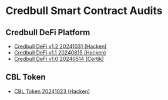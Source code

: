 # Credbull Smart Contract Audits

## Credbull DeFi Platform
- [Credbull DeFi v1.2 20241031 (Hacken)](./Hacken_Credbull_.SCA.Credbull._.Credbull-DeFi._.Oct2024_P-2024-1316_1_20241031.16_16.pdf)
- [Credbull DeFi v1.1 20240815 (Hacken)](./Hacken_Credbull_.SCA.Credbull._.DeFi._.July2024_P-2024-980_1_20240815.07_12.pdf)
- [Credbull DeFi v1.0 20240514 (Certik)](./Credbull_REP-final-20240514T004748Z.pdf)

## CBL Token
- [CBL Token 20241023 (Hacken)](./Hacken_Credbull_[SCA].Credbull._.Credbull-DeFi._.Oct2024_P-2024-1316_1_20241023.14_58.pdf)
